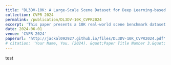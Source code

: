```yaml
---
title: "DL3DV-10K: A Large-Scale Scene Dataset for Deep Learning-based 3D Vision"
collection: CVPR 2024
permalink: /publication/DL3DV-10K_CVPR2024
excerpt: 'This paper presents a 10K real-world scene benchmark dataset for 3D vision.'
date: 2024-06-01
venue: 'CVPR 2024'
paperurl: 'http://jackal092927.github.io/files/DL3DV-10K_CVPR2024.pdf'
# citation: 'Your Name, You. (2024). &quot;Paper Title Number 3.&quot; <i>GitHub Journal of Bugs</i>. 1(3).'
---
```

test

<!-- This paper generalizes the persistence algorithm to compute decompositions of multi-parameter persistence modules.  -->